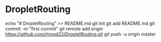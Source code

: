 # DropletRouting
echo "# DropletRouting" >> README.md
git init
git add README.md
git commit -m "first commit"
git remote add origin https://github.com/rtrood22/DropletRouting.git
git push -u origin master
